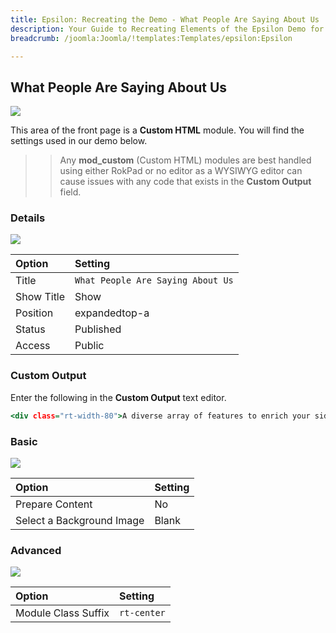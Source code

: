 ```yaml
---
title: Epsilon: Recreating the Demo - What People Are Saying About Us
description: Your Guide to Recreating Elements of the Epsilon Demo for Joomla
breadcrumb: /joomla:Joomla/!templates:Templates/epsilon:Epsilon

---
```


What People Are Saying About Us
-----

![][demo]

This area of the front page is a **Custom HTML** module. You will find the settings used in our demo below.

>> Any **mod_custom** (Custom HTML) modules are best handled using either RokPad or no editor as a WYSIWYG editor can cause issues with any code that exists in the **Custom Output** field.

### Details

![][demo2]

| Option     | Setting                           |  
| :--------- | :-------------------------------- |  
| Title      | `What People Are Saying About Us` |  
| Show Title | Show                              |  
| Position   | expandedtop-a                     |  
| Status     | Published                         |  
| Access     | Public                            |  

### Custom Output

Enter the following in the **Custom Output** text editor.

~~~ .html
<div class="rt-width-80">A diverse array of features to enrich your side, provide great flexibility as well as ease of use and swift customization.</div>
~~~

### Basic

![][demo3]

| Option                    | Setting |  
| :------------------------ | :------ |  
| Prepare Content           | No      |  
| Select a Background Image | Blank   |

### Advanced

![][demo4]

| Option              | Setting     |  
| :------------------ | :---------- |  
| Module Class Suffix | `rt-center` |  

[demo]: assets/demo_5.jpeg
[demo2]: assets/demo_5a.jpeg
[demo3]: assets/demo_5b.jpeg
[demo4]: assets/demo_5c.jpeg
